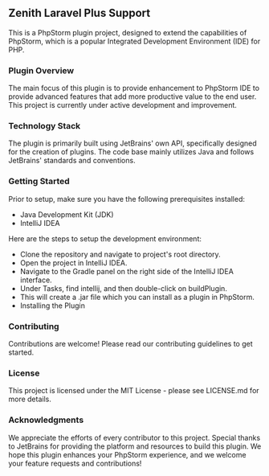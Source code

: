 ## Zenith Laravel Plus Support

This is a PhpStorm plugin project, designed to extend the capabilities of PhpStorm, which is a popular Integrated Development Environment (IDE) for PHP.

### Plugin Overview

The main focus of this plugin is to provide enhancement to PhpStorm IDE to provide advanced features that add more productive value to the end user. This project is currently under active development and improvement.

### Technology Stack

The plugin is primarily built using JetBrains' own API, specifically designed for the creation of plugins. The code base mainly utilizes Java and follows JetBrains' standards and conventions.

### Getting Started

Prior to setup, make sure you have the following prerequisites installed:
* Java Development Kit (JDK)
* IntelliJ IDEA
  
Here are the steps to setup the development environment:

* Clone the repository and navigate to project's root directory.
* Open the project in IntelliJ IDEA.
* Navigate to the Gradle panel on the right side of the IntelliJ IDEA interface.
* Under Tasks, find intellij, and then double-click on buildPlugin.
* This will create a .jar file which you can install as a plugin in PhpStorm.
* Installing the Plugin

### Contributing
Contributions are welcome! Please read our contributing guidelines to get started.

### License
This project is licensed under the MIT License - please see LICENSE.md for more details.

### Acknowledgments
We appreciate the efforts of every contributor to this project. Special thanks to JetBrains for providing the platform and resources to build this plugin.
We hope this plugin enhances your PhpStorm experience, and we welcome your feature requests and contributions!
